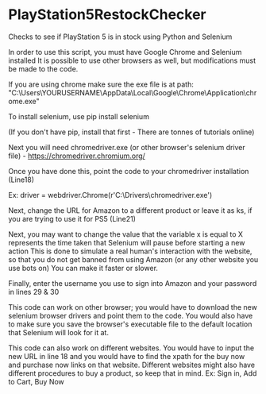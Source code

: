 # PlayStation5RestockChecker
Checks to see if PlayStation 5 is in stock using Python and Selenium

In order to use this script, you must have Google Chrome and Selenium installed
It is possible to use other browsers as well, but modifications must be made to the code.

If you are using chrome make sure the exe file is at path: "C:\Users\YOURUSERNAME\AppData\Local\Google\Chrome\Application\chrome.exe"

To install selenium, use pip install selenium

(If you don't have pip, install that first -  There are tonnes of tutorials online)

Next you will need chromedriver.exe (or other browser's selenium driver file) - https://chromedriver.chromium.org/

Once you have done this, point the code to your chromedriver installation (Line18) 

Ex: driver = webdriver.Chrome(r'C:\Drivers\chromedriver.exe')

Next, change the URL for Amazon to a different product or leave it as ks, if you are trying to use it for PS5 (Line21)

Next, you may want to change the value that the variable x is equal to
X represents the time taken that Selenium will pause before starting a new action
This is done to simulate a real human's interaction with the website, so that you do not get banned from using Amazon (or any other website you use bots on)
You can make it faster or slower.

Finally, enter the username you use to sign into Amazon and your password in lines 29 & 30

This code can work on other browser; you would have to download the new selenium browser drivers and point them to the code. You would also have to make sure you save the 
browser's executable file to the default location that Selenium will look for it at.

This code can also work on different websites. You would have to input the new URL in line 18 and you would have to find the xpath for the buy now and purchase now links 
on that website. Different websites might also have different procedures to buy a product, so keep that in mind. Ex: Sign in, Add to Cart, Buy Now
